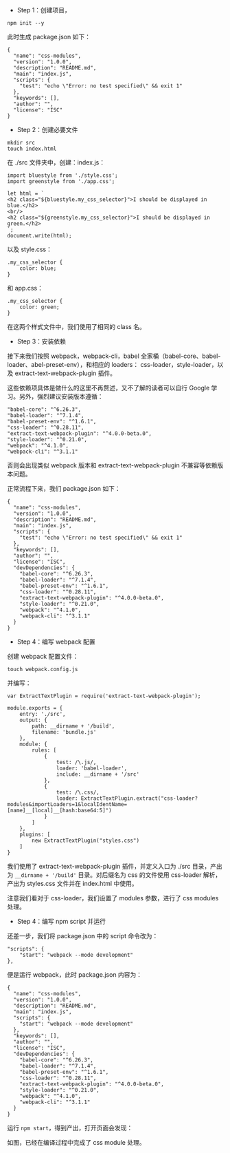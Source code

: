 - Step 1：创建项目，

```
npm init --y
```

此时生成 package.json 如下：

```
{
  "name": "css-modules",
  "version": "1.0.0",
  "description": "README.md",
  "main": "index.js",
  "scripts": {
    "test": "echo \"Error: no test specified\" && exit 1"
  },
  "keywords": [],
  "author": "",
  "license": "ISC"
}

```


- Step 2：创建必要文件

```
mkdir src
touch index.html
```
在 ./src 文件夹中，创建：index.js：

```
import bluestyle from './style.css';
import greenstyle from './app.css';

let html = `
<h2 class="${bluestyle.my_css_selector}">I should be displayed in blue.</h2>
<br/>
<h2 class="${greenstyle.my_css_selector}">I should be displayed in green.</h2> 
`;
document.write(html);
```

以及 style.css：

```
.my_css_selector {
	color: blue;
}
```

和 app.css：

```
.my_css_selector {
	color: green;
}
```

在这两个样式文件中，我们使用了相同的 class 名。


- Step 3：安装依赖

接下来我们按照 webpack，webpack-cli，babel 全家桶（babel-core、babel-loader、abel-preset-env），和相应的 loaders：
css-loader，style-loader，以及 extract-text-webpack-plugin 插件。

这些依赖项具体是做什么的这里不再赘述，又不了解的读者可以自行 Google 学习。另外，强烈建议安装版本遵循：

```
"babel-core": "^6.26.3",
"babel-loader": "^7.1.4",
"babel-preset-env": "^1.6.1",
"css-loader": "^0.28.11",
"extract-text-webpack-plugin": "^4.0.0-beta.0",
"style-loader": "^0.21.0",
"webpack": "^4.1.0",
"webpack-cli": "^3.1.1"
```

否则会出现类似 webpack 版本和 extract-text-webpack-plugin 不兼容等依赖版本问题。

正常流程下来，我们 package.json 如下：

```
{
  "name": "css-modules",
  "version": "1.0.0",
  "description": "README.md",
  "main": "index.js",
  "scripts": {
    "test": "echo \"Error: no test specified\" && exit 1"
  },
  "keywords": [],
  "author": "",
  "license": "ISC",
  "devDependencies": {
    "babel-core": "^6.26.3",
    "babel-loader": "^7.1.4",
    "babel-preset-env": "^1.6.1",
    "css-loader": "^0.28.11",
    "extract-text-webpack-plugin": "^4.0.0-beta.0",
    "style-loader": "^0.21.0",
    "webpack": "^4.1.0",
    "webpack-cli": "^3.1.1"
  }
}
```


- Step 4：编写 webpack 配置

创建 webpack 配置文件：

```
touch webpack.config.js
```

并编写：

```
var ExtractTextPlugin = require('extract-text-webpack-plugin');

module.exports = {
	entry: './src',
	output: {
		path: __dirname + '/build',
		filename: 'bundle.js'
	},
	module: {
		rules: [
			{
				test: /\.js/,
				loader: 'babel-loader',
				include: __dirname + '/src'
			},
			{
				test: /\.css/,
				loader: ExtractTextPlugin.extract("css-loader?modules&importLoaders=1&localIdentName=[name]__[local]__[hash:base64:5]")
			}
		]
	},
	plugins: [
		new ExtractTextPlugin("styles.css")
	]
}

```

我们使用了 extract-text-webpack-plugin 插件，并定义入口为 ./src 目录，产出为 `__dirname + '/build'` 目录。对后缀名为 css 的文件使用 css-loader 解析，产出为 styles.css 文件并在 index.html 中使用。

注意我们看对于 css-loader，我们设置了 modules 参数，进行了 css modules 处理。




- Step 4：编写 npm script 并运行

还差一步，我们将 package.json 中的 script 命令改为：

```
"scripts": {
	"start": "webpack --mode development"
},
```

便是运行 webpack，此时 package.json 内容为：

```
{
  "name": "css-modules",
  "version": "1.0.0",
  "description": "README.md",
  "main": "index.js",
  "scripts": {
    "start": "webpack --mode development"
  },
  "keywords": [],
  "author": "",
  "license": "ISC",
  "devDependencies": {
    "babel-core": "^6.26.3",
    "babel-loader": "^7.1.4",
    "babel-preset-env": "^1.6.1",
    "css-loader": "^0.28.11",
    "extract-text-webpack-plugin": "^4.0.0-beta.0",
    "style-loader": "^0.21.0",
    "webpack": "^4.1.0",
    "webpack-cli": "^3.1.1"
  }
}
```

运行 `npm start`，得到产出，打开页面会发现：


如图，已经在编译过程中完成了 css module 处理。










